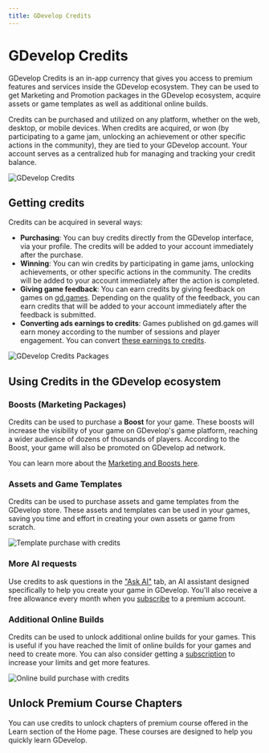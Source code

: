 ```yaml
---
title: GDevelop Credits
---
```


# GDevelop Credits

GDevelop Credits is an in-app currency that gives you access to premium features and services inside the GDevelop ecosystem. They can be used to get Marketing and Promotion packages in the GDevelop ecosystem, acquire assets or game templates as well as additional online builds.

Credits can be purchased and utilized on any platform, whether on the web, desktop, or mobile devices.
When credits are acquired, or won (by participating to a game jam, unlocking an achievement or other specific actions in the community), they are tied to your GDevelop account. Your account serves as a centralized hub for managing and tracking your credit balance.

![GDevelop Credits](/gdevelop5/interface/profile/credits.png)

## Getting credits

Credits can be acquired in several ways:

- **Purchasing**: You can buy credits directly from the GDevelop interface, via your profile. The credits will be added to your account immediately after the purchase.
- **Winning**: You can win credits by participating in game jams, unlocking achievements, or other specific actions in the community. The credits will be added to your account immediately after the action is completed.
- **Giving game feedback**: You can earn credits by giving feedback on games on [gd.games](https://gd.games/). Depending on the quality of the feedback, you can earn credits that will be added to your account immediately after the feedback is submitted.
- **Converting ads earnings to credits**: Games published on gd.games will earn money according to the number of sessions and player engagement. You can convert [these earnings to credits](/gdevelop5/monetization/).

![GDevelop Credits Packages](/gdevelop5/interface/profile/credits-packages.png)

## Using Credits in the GDevelop ecosystem

### Boosts (Marketing Packages)

Credits can be used to purchase a **Boost** for your game. These boosts will increase the visibility of your game on GDevelop's game platform, reaching a wider audience of dozens of thousands of players. According to the Boost, your game will also be promoted on GDevelop ad network.

You can learn more about the [Marketing and Boosts here](/gdevelop5/interface/games-dashboard/marketing/).

### Assets and Game Templates

Credits can be used to purchase assets and game templates from the GDevelop store. These assets and templates can be used in your games, saving you time and effort in creating your own assets or game from scratch.

![Template purchase with credits](/gdevelop5/interface/profile/template-purchase-credits.png)

### More AI requests

Use credits to ask questions in the ["Ask AI"](/gdevelop5/interface/ask-ai) tab, an AI assistant designed specifically to help you create your game in GDevelop.
You'll also receive a free allowance every month when you [subscribe](https://gdevelop.io/pricing) to a premium account.

### Additional Online Builds

Credits can be used to unlock additional online builds for your games. This is useful if you have reached the limit of online builds for your games and need to create more.
You can also consider getting a [subscription](/gdevelop5/interface/profile#subscription) to increase your limits and get more features.

![Online build purchase with credits](/gdevelop5/interface/profile/online-build-purchase-credits.png)

## Unlock Premium Course Chapters

You can use credits to unlock chapters of premium course offered in the Learn section of the Home page. These courses are designed to help you quickly learn GDevelop.
